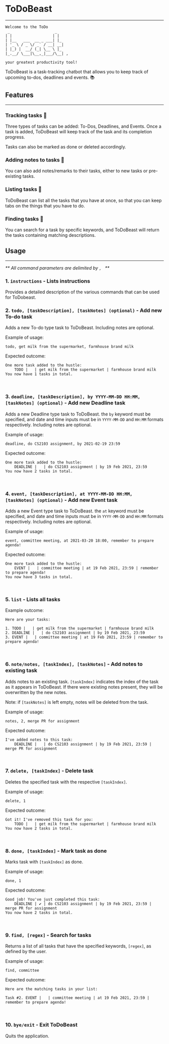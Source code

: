 # ToDoBeast

---
```
Welcome to the ToDo
 _                    _   
| |                  | |  
| |__   ___  __ _ ___| |_ 
| '_ \ / _ \/ _` / __| __|
| |_) |  __/ (_| \__ \ |_ 
|_.__/ \___|\__,_|___/\__| ,

your greatest productivity tool!
```
ToDoBeast is a task-tracking chatbot that allows you to keep track of upcoming to-dos, deadlines and events. 📚

## Features

---

### Tracking tasks 📑
Three types of tasks can be added: To-Dos, Deadlines, and Events. Once a task is added, ToDoBeast will keep track of the task and its completion progress.

Tasks can also be marked as done or deleted accordingly.

### Adding notes to tasks 📝
You can also add notes/remarks to their tasks, either to new tasks or pre-existing tasks.

### Listing tasks 📖
ToDoBeast can list all the tasks that you have at once, so that you can keep tabs on the things that you have to do.

### Finding tasks 🔎
You can search for a task by specific keywords, and ToDoBeast will return the tasks containing matching descriptions.
<br/>

## Usage

---
_** All command parameters are delimited by `, ` **_

### 1. `instructions` - Lists instructions

Provides a detailed description of the various commands that can be used for ToDobeast.
<br/>

### 2. `todo, [taskDescription], [taskNotes] (optional)` - Add new To-do task

Adds a new To-do type task to ToDoBeast. Including notes are optional.

Example of usage: 

`todo, get milk from the supermarket, farmhouse brand milk`

Expected outcome:

```
One more task added to the hustle:
    TODO |   | get milk from the supermarket | farmhouse brand milk
You now have 1 tasks in total.
```
<br/>

### 3. `deadline, [taskDescription], by YYYY-MM-DD HH:MM, [taskNotes] (optional)` - Add new Deadline task

Adds a new Deadline type task to ToDoBeast. the `by` keyword must be specified, and date and time inputs must be in `YYYY-MM-DD` and `HH:MM` formats respectively. Including notes are optional.

Example of usage: 

`deadline, do CS2103 assignment, by 2021-02-19 23:59`

Expected outcome:

```
One more task added to the hustle:
    DEADLINE |   | do CS2103 assignment | by 19 Feb 2021, 23:59
You now have 2 tasks in total.  
```
<br/>

### 4. `event, [taskDescription], at YYYY-MM-DD HH:MM, [taskNotes] (optional)` - Add new Event task

Adds a new Event type task to ToDoBeast. the `at` keyword must be specified, and date and time inputs must be in `YYYY-MM-DD` and `HH:MM` formats respectively. Including notes are optional.

Example of usage: 

`event, committee meeting, at 2021-03-20 18:00, remember to prepare agenda!`

Expected outcome:

```
One more task added to the hustle:
    EVENT |   | committee meeting | at 19 Feb 2021, 23:59 | remember to prepare agenda!
You now have 3 tasks in total.  
```
<br/>

### 5. `list` - Lists all tasks

Example outcome: 

```
Here are your tasks:

1. TODO |   | get milk from the supermarket | farmhouse brand milk
2. DEADLINE |   | do CS2103 assignment | by 19 Feb 2021, 23:59
3. EVENT |   | committee meeting | at 19 Feb 2021, 23:59 | remember to prepare agenda!
```
<br/>

### 6. `note/notes, [taskIndex], [taskNotes]` - Add notes to existing task

Adds notes to an existing task. `[taskIndex]` indicates the index of the task as it appears in ToDoBeast. If there were existing notes present, they will be overwritten by the new notes.

Note: if `[taskNotes]` is left empty, notes will be deleted from the task.

Example of usage: 

`notes, 2, merge PR for assignment`

Expected outcome:

```
I've added notes to this task:
    DEADLINE |   | do CS2103 assignment | by 19 Feb 2021, 23:59 | merge PR for assignment  
```
<br/>

### 7. `delete, [taskIndex]` - Delete task

Deletes the specified task with the respective `[taskIndex]`.

Example of usage: 

`delete, 1`

Expected outcome:

```
Got it! I've removed this task for you:
    TODO |   | get milk from the supermarket | farmhouse brand milk
You now have 2 tasks in total.
```
<br/>

### 8. `done, [taskIndex]` - Mark task as done

Marks task with `[taskIndex]` as done.

Example of usage: 

`done, 1`

Expected outcome:

```
Good job! You've just completed this task:
    DEADLINE | ✔ | do CS2103 assignment | by 19 Feb 2021, 23:59 | merge PR for assignment  
You now have 2 tasks in total.
```
<br/>

### 9. `find, [regex]` - Search for tasks

Returns a list of all tasks that have the specified keywords, `[regex]`, as defined by the user.

Example of usage:

`find, committee`

Expected outcome:

```
Here are the matching tasks in your list:
   
Task #2. EVENT |   | committee meeting | at 19 Feb 2021, 23:59 | remember to prepare agenda!
```
<br/>

### 10. `bye/exit` - Exit ToDoBeast

Quits the application.
